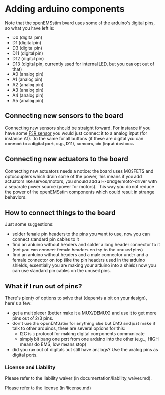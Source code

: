# Adding arduino components
Note that the openEMSstim board uses some of the arduino's digital pins, so what you have left is:

* D0 (digital pin)
* D1 (digital pin)
* D3 (digital pin)
* D11 (digital pin)
* D12 (digital pin)
* D13 (digital pin, currently used for internal LED, but you can opt out of that)
* A0 (analog pin)
* A1 (analog pin)
* A2 (analog pin)
* A3 (analog pin)
* A4 (analog pin)
* A5 (analog pin)

## Connecting new sensors to the board
Connecting new sensors should be straight forward. For instance if you have some [FSR sensor](https://learn.adafruit.com/force-sensitive-resistor-fsr/using-an-fsr) you would just connect it to a analog input (for instance A1). Do the same for all buttons (if these are digital you can connect to a digital port, e.g., D11), sensors, etc (input devices).

## Connecting new actuators to the board
Connecting new actuators needs a notice: the board uses MOSFETS and optocouplers which drain some of the power, this means if you add actuators like servos/motors, you should add a H-bridge/motor-driver with a separate power source (power for motors). This way you do not reduce the power of the openEMSstim components which could result in strange behaviors. 

## How to connect things to the board
Just some suggestions:

* solder female pin headers to the pins you want to use, now you can connect standard pin cables 
to it
* find an arduino without headers and solder a long header connector to it (not you can connect female headers on top to the unused pins)
* find an arduino without headers and a male connector under and a female connector on top (like the pin headers used in the arduino shields, essentially you are making your arduino into a shield) now you can use standard pin cables on the unused pins. 

## What if I run out of pins?
There's plenty of options to solve that (depends a bit on your design), here's a few:

* get a multiplexer (better make it a MUX/DEMUX) and use it to get more pins out of 2/3 pins.
* don't use the openEMSstim for anything else but EMS and just make it talk to other arduinos, there are several options for this:
	* I2C is a protocol for making digital components communicate
	* simply bit bang one port from one arduino into the other (e.g.., HIGH means do EMS, low means stop)
* did you run out of digitals but still have analogs? Use the analog pins as digital ports. 

### License and Liability

Please refer to the liability waiver (in documentation/liability_waiver.md).

Please refer to the license (in /license.md)
